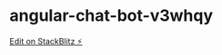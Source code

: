 # angular-chat-bot-v3whqy

[Edit on StackBlitz ⚡️](https://stackblitz.com/edit/angular-chat-bot-v3whqy)